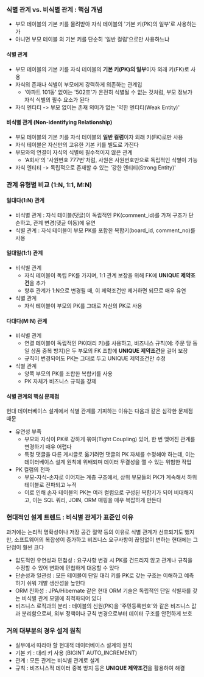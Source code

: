 ### 식별 관계 vs. 비식별 관계 : 핵심 개념
- 부모 테이블의 기본 키를 물려받아 자식 테이블의 '기본 키(PK)의 일부'로 사용하는가
- 아니면 부모 테이블 의 기본 키를 단순히 '일반 컬럼'으로만 사용하느냐

#### 식별 관계
- 부모 테이블의 기본 키를 자식 테이블의 **기본 키(PK)의 일부**이자 외래 키(FK)로 사용
- 자식의 존재나 식별이 부모에게 강력하게 의존하는 관계입
  - '아파트 101동' 없이는 '502호'가 온전히 식별될 수 없는 것처럼, 부모 정보가 자식 식별의 필수 요소가 된다
- 자식 엔티티 -> 부모 없이는 존재 의미가 없는 '약한 엔티티(Weak Entity)'

#### 비식별 관계 (Non-identifying Relationship)
- 부모 테이블의 기본 키를 자식 테이블의 **일반 컬럼**이자 외래 키(FK)로만 사용
- 자식 테이블은 자신만의 고유한 기본 키를 별도로 가진다
- 부모와의 연결이 자식의 식별에 필수적이지 않은 관계
  - 'A회사'의 '사원번호 777번'처럼, 사원은 사원번호만으로 독립적인 식별이 가능
- 자식 엔티티 -> 독립적으로 존재할 수 있는 '강한 엔티티(Strong Entity)'

### 관계 유형별 비교 (1:N, 1:1, M:N)

#### 일대다(1:N) 관계
- 비식별 관계 : 자식 테이블(댓글)이 독립적인 PK(comment_id)를 가져 구조가 단순하고, 관계 변경(댓글 이동)에 유연
- 식별 관계 : 자식 테이블이 부모 PK를 포함한 복합키(board_id, comment_no)를 사용

#### 일대일(1:1) 관계
- 비식별 관계
  - 자식 테이블이 독립 PK를 가지며, 1:1 관계 보장을 위해 FK에 **UNIQUE 제약조건**을 추가
  - 향후 관계가 1:N으로 변경될 때, 이 제약조건만 제거하면 되므로 매우 유연
- 식별 관계
  - 자식 테이블이 부모의 PK를 그대로 자신의 PK로 사용

#### 다대다(M:N) 관계
- 비식별 관계
  - 연결 테이블이 독립적인 PK(대리 키)를 사용하고, 비즈니스 규칙(예: 주문 당 동일 상품 중복 방지)은 두 부모의 FK 조합에 **UNIQUE 제약조건**을 걸어 보장
  - 규칙이 변경되어도 PK는 그대로 두고 UNIQUE 제약조건만 수정
- 식별 관계
  - 양쪽 부모의 PK를 조합한 복합키를 사용
  - PK 자체가 비즈니스 규칙을 강제

#### 식별 관계의 핵심 문제점
현대 데이터베이스 설계에서 식별 관계를 기피하는 이유는 다음과 같은 심각한 문제점 때문

- 유연성 부족
  - 부모와 자식이 PK로 강하게 묶여(Tight Coupling) 있어, 한 번 맺어진 관계를 변경하기 매우 어렵다
  - 특정 댓글을 다른 게시글로 옮기려면 댓글의 PK 자체를 수정해야 하는데, 이는 데이터베이스 설계 원칙에 위배되며 데이터 무결성을 깰 수 있는 위험한 작업
- PK 컬럼의 전파
  - 부모-자식-손자로 이어지는 계층 구조에서, 상위 부모들의 PK가 계속해서 하위 테이블로 전파되고 누적 
  - 이로 인해 손자 테이블의 PK는 여러 컬럼으로 구성된 복합키가 되어 비대해지고, 이는 SQL 쿼리, JOIN, ORM 매핑을 매우 복잡하게 만든다


### 현대적인 설계 트렌드 : 비식별 관계가 표준인 이유
과거에는 논리적 명확성이나 저장 공간 절약 등의 이유로 식별 관계가 선호되기도 했지만, 소프트웨어의 복잡성이 증가하고 비즈니스 요구사항이 끊임없이 변하는 현대에는 그 단점이 훨씬 크다

- 압도적인 유연성과 민첩성 : 요구사항 변경 시 PK를 건드리지 않고 관계나 규칙을 수정할 수 있어 변화에 민첩하게 대응할 수 있다
- 단순성과 일관성 : 모든 테이블이 단일 대리 키를 PK로 갖는 구조는 이해하고 예측하기 쉬워 개발 생산성을 높인다
- ORM 친화성 : JPA/Hibernate 같은 현대 ORM 기술은 독립적인 단일 식별자를 갖는 비식별 관계 모델에 최적화되어 있다
- 비즈니스 로직과의 분리 : 테이블의 신원(PK)을 '주민등록번호'와 같은 비즈니스 값과 분리함으로써, 외부 정책이나 규칙 변경으로부터 데이터 구조를 안전하게 보호

### 거의 대부분의 경우 설계 원칙
- 실무에서 따라야 할 현대적 데이터베이스 설계의 원칙
- 기본 키 : 대리 키 사용 (BIGINT AUTO_INCREMENT)
- 관계 : 모든 관계는 비식별 관계로 설계
- 규칙 : 비즈니스적 데이터 중복 방지 등은 **UNIQUE 제약조건**을 활용하여 해결